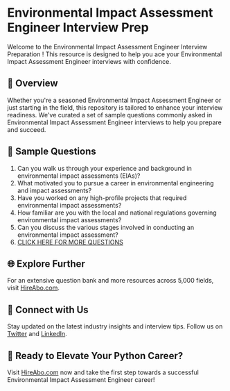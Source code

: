 # Environmental Impact Assessment Engineer Interview Prep

Welcome to the Environmental Impact Assessment Engineer Interview Preparation ! This resource is designed to help you ace your Environmental Impact Assessment Engineer interviews with confidence.

## 🚀 Overview

Whether you're a seasoned Environmental Impact Assessment Engineer or just starting in the field, this repository is tailored to enhance your interview readiness. We've curated a set of sample questions commonly asked in Environmental Impact Assessment Engineer interviews to help you prepare and succeed.

## 📝 Sample Questions

1. Can you walk us through your experience and background in environmental impact assessments (EIAs)?
2. What motivated you to pursue a career in environmental engineering and impact assessments?
3. Have you worked on any high-profile projects that required environmental impact assessments?
4. How familiar are you with the local and national regulations governing environmental impact assessments?
5. Can you discuss the various stages involved in conducting an environmental impact assessment?
6. [CLICK HERE FOR MORE QUESTIONS](https://hireabo.com/job/3_0_41/Environmental%20Impact%20Assessment%20Engineer)

## 🌐 Explore Further

For an extensive question bank and more resources across 5,000 fields, visit [HireAbo.com](https://www.hireabo.com).

## 📱 Connect with Us

Stay updated on the latest industry insights and interview tips. Follow us on [Twitter](https://twitter.com/hireabo) and [LinkedIn](https://www.linkedin.com/in/hire-abo-3609972a8/).

## 🚀 Ready to Elevate Your Python Career?

Visit [HireAbo.com](https://www.hireabo.com) now and take the first step towards a successful Environmental Impact Assessment Engineer career!